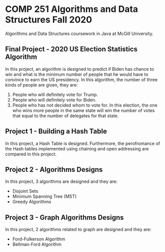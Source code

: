 # COMP 251 Algorithms and Data Structures Fall 2020
Algorithms and Data Structures coursework in Java at McGill University.

## **Final Project** - 2020 US Election Statistics Algorithm
In this project, an algorithm is designed to predict if Biden has chance to win and what is the minimum number of people that he would have to convince to earn the US presidency. In this algorithm, the number of three kinds of people are given, they are:
1. People who will definitely vote for Trump.
2. People who will definitely vote for Biden.
3. People who has not decided whom to vote for.
In this election, the one who wins more people in the same state will win the number of votes that equal to the number of delegates for that state.

## **Project 1** - Building a Hash Table
In this project, a Hash Table is designed. Furthermore, the perofromance of the Hash tables implemented using chaining and open addressing are compared in this project.

## **Project 2** - Algorithms Designs
In this project, 3 algorithms are designed and they are:
- Disjoint Sets
- Minimum Spanning Tree (MST) 
- Greedy Algorithms

## **Project 3** - Graph Algorithms Designs
In this project, 2 algorithms related to graph are designed and they are:
- Ford-Fulkerson Algorithm
- Bellman-Ford Algorithm
